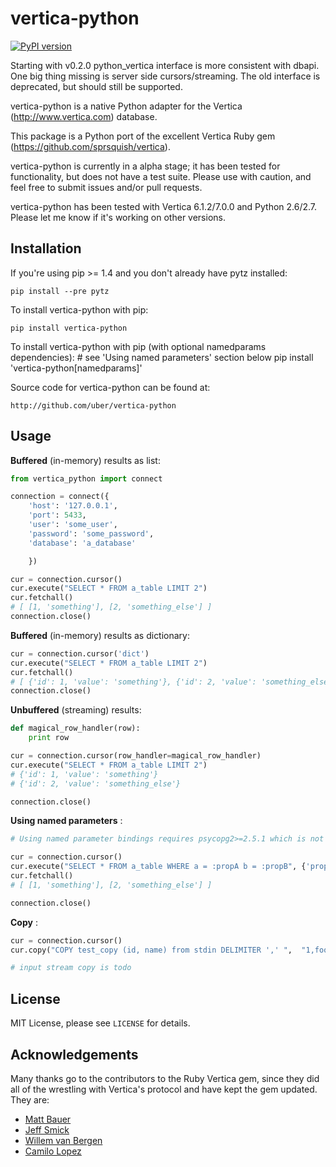 # vertica-python

[![PyPI version](https://badge.fury.io/py/vertica-python.png)](http://badge.fury.io/py/vertica-python)

Starting with v0.2.0 python_vertica interface is more consistent with dbapi. One big thing missing is server side cursors/streaming. The old interface is deprecated, but should still be supported.

vertica-python is a native Python adapter for the Vertica (http://www.vertica.com) database.

This package is a Python port of the excellent Vertica Ruby gem (https://github.com/sprsquish/vertica).

vertica-python is currently in a alpha stage; it has been tested for functionality, but does not have a test suite. Please use with caution, and feel free to submit issues and/or pull requests.

vertica-python has been tested with Vertica 6.1.2/7.0.0 and Python 2.6/2.7. Please let me know if it's working on other versions.


## Installation

If you're using pip >= 1.4 and you don't already have pytz installed:

    pip install --pre pytz

To install vertica-python with pip:

    pip install vertica-python

To install vertica-python with pip (with optional namedparams dependencies):
    # see 'Using named parameters' section below
    pip install 'vertica-python[namedparams]'

Source code for vertica-python can be found at:

    http://github.com/uber/vertica-python

## Usage

**Buffered** (in-memory) results as list:

```python
from vertica_python import connect

connection = connect({
    'host': '127.0.0.1',
    'port': 5433,
    'user': 'some_user',
    'password': 'some_password',
    'database': 'a_database'

    })

cur = connection.cursor()
cur.execute("SELECT * FROM a_table LIMIT 2")
cur.fetchall()
# [ [1, 'something'], [2, 'something_else'] ]
connection.close()
```


**Buffered** (in-memory) results as dictionary:

```python
cur = connection.cursor('dict')
cur.execute("SELECT * FROM a_table LIMIT 2")
cur.fetchall()
# [ {'id': 1, 'value': 'something'}, {'id': 2, 'value': 'something_else'} ]
connection.close()
```


**Unbuffered** (streaming) results:

```python
def magical_row_handler(row):
    print row

cur = connection.cursor(row_handler=magical_row_handler)
cur.execute("SELECT * FROM a_table LIMIT 2")
# {'id': 1, 'value': 'something'}
# {'id': 2, 'value': 'something_else'}

connection.close()
```


**Using named parameters** :

```python
# Using named parameter bindings requires psycopg2>=2.5.1 which is not includes with the base vertica_python requirements.

cur = connection.cursor()
cur.execute("SELECT * FROM a_table WHERE a = :propA b = :propB", {'propA': 1, 'propB': 'stringValue'})
cur.fetchall()
# [ [1, 'something'], [2, 'something_else'] ]

connection.close()
```


**Copy** :

```python
cur = connection.cursor()
cur.copy("COPY test_copy (id, name) from stdin DELIMITER ',' ",  "1,foo\n2,bar")

# input stream copy is todo

```


## License

MIT License, please see `LICENSE` for details.


## Acknowledgements

Many thanks go to the contributors to the Ruby Vertica gem, since they did all of the wrestling with Vertica's protocol and have kept the gem updated. They are:

 * [Matt Bauer](http://github.com/mattbauer)
 * [Jeff Smick](http://github.com/sprsquish)
 * [Willem van Bergen](http://github.com/wvanbergen)
 * [Camilo Lopez](http://github.com/camilo)
